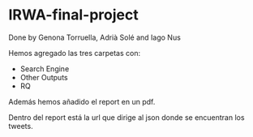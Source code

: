 # IRWA-final-project
Done by Genona Torruella, Adrià Solé and Iago Nus

Hemos agregado las tres carpetas con:

- Search Engine
- Other Outputs
- RQ

Además hemos añadido el report en un pdf. 

Dentro del report está la url que dirige al json donde se encuentran los tweets.
